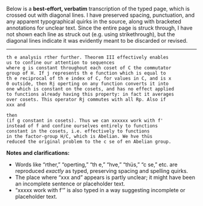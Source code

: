 Below is a **best‐effort, verbatim** transcription of the typed page, which is crossed out with diagonal lines.  I have preserved spacing, punctuation, and any apparent typographical quirks in the source, along with bracketed annotations for unclear text.  Since the entire page is struck through, I have not shown each line as struck out (e.g. using strikethrough), but the diagonal lines indicate it was evidently meant to be discarded or revised.

---

```
th e analysis rther further. Theorem III effectively enables
us to confine our attention to sequences
where g is constant throughout each coset of C the commutator
group of H. If j represents th e function which is equal to
th e reciprocal of th e index of C, for values in C, and is x
0 outside, then Rj operting on any function converts it into
one which is constant on the cosets, and has no effect applied
to functions already having this property: in fact it averages
over cosets. This operator Rj commutes with all Rp. Also if
xxx and

then
(if g constant in cosets). Thus we can xxxxxx work with f'
instead of f and confine ourselves entirely to functions
constant in the cosets, i.e. effectively to functions
in the factor-group H/C, which is Abelian. We hve thüs
reduced the original problem to the c se of en Abelian group.
```

**Notes and clarifications:**

- Words like “rther,” “operting,” “th e,” “hve,” “thüs,” “c se,” etc. are reproduced *exactly* as typed, preserving spacing and spelling quirks.  
- The place where “xxx and” appears is partly unclear; it might have been an incomplete sentence or placeholder text.  
- “xxxxx work with f'” is also typed in a way suggesting incomplete or placeholder text.  